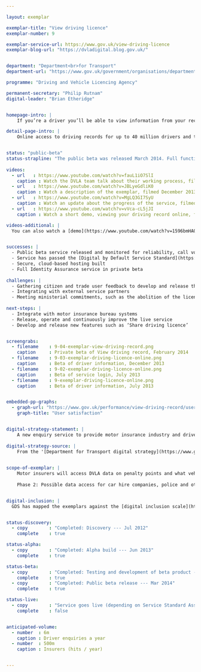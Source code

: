 ```yaml
---

layout: exemplar

exemplar-title: "View driving licence"
exemplar-number: 9

exemplar-service-url: https://www.gov.uk/view-driving-licence
exemplar-blog-url: "https://dvladigital.blog.gov.uk/"


department: "Department<br>for Transport"
department-url: "https://www.gov.uk/government/organisations/department-for-transport"

programme: "Driving and Vehicle Licencing Agency"

permanent-secretary: "Philip Rutnam"
digital-leader: "Brian Etheridge"


homepage-intro: |
    If you’re a driver you’ll be able to view information from your record, including what vehicles you can drive and any penalty points and disqualifications. 

detail-page-intro: |
    Online access to driving records for up to 40 million drivers and the insurance industry


status: "public-beta"
status-strapline: "The public beta was released March 2014. Full functionality for Motor Insurers’ Bureau will be in place for the live release."
  
videos:
  - url   : https://www.youtube.com/watch?v=fauL1iO7SlI
    caption : Watch the DVLA team talk about their working process, filmed May 2013
  - url   : https://www.youtube.com/watch?v=JBLyeGdliK0
    caption : Watch a description of the exemplar, filmed December 2013
  - url   : https://www.youtube.com/watch?v=MgLQ3GI7SyU
    caption : Watch an update about the progress of the service, filmed December 2013
  - url   : https://www.youtube.com/watch?v=vVca-cL5jJI
    caption : Watch a short demo, viewing your driving record online, filmed January 2014

videos-additional: |
  You can also watch a [demo](https://www.youtube.com/watch?v=1596bmHAOrg) introducing the service, filmed May 2013.


successes: |
  - Public beta service released and monitored for reliability, call volumes and user feedback
  - Service has passed the [Digital by Default Service Standard](https://www.gov.uk/service-manual/digital-by-default) to go live in the autumn
  - Secure, cloud-based hosting built
  - Full Identity Assurance service in private beta
  
challenges: |
  - Gathering citizen and trade user feedback to develop and release the live service 
  - Integrating with external service partners
  - Meeting ministerial commitments, such as the abolition of the licence counterpart and ending the requirement for fleets to carry the V5 document
  
next-steps: |
  - Integrate with motor insurance bureau systems
  - Release, operate and continuously improve the live service
  - Develop and release new features such as ‘Share driving licence’


screengrabs:
  - filename    : 9-04-exemplar-view-driving-record.png
    caption     : Private beta of View driving record, February 2014
  - filename    : 9-03-exemplar-driving-licence-online.png
    caption     : Beta of driver information, December 2013
  - filename    : 9-02-exemplar-driving-licence-online.png
    caption     : Beta of service login, July 2013
  - filename    : 9-exemplar-driving-licence-online.png
    caption     : Beta of driver information, July 2013


embedded-pp-graphs:
  - graph-url: "https://www.gov.uk/performance/view-driving-record/user-satisfaction"
    graph-title: "User satisfaction"


digital-strategy-statement: |
    A new enquiry service to provide motor insurance industry and driver enquiry services, all delivered through a ‘greenfield’ IT procurement approach developed jointly with the GDS. This will see a move away from expensive legacy ICT systems, using an innovative ‘agile’ approach to designing services and platforms.
    
digital-strategy-source: |
    From the '[Department for Transport digital strategy](https://www.gov.uk/government/publications/department-for-transport-digital-strategy)' --- December 2012
    

scope-of-exemplar: |
    Motor insurers will access DVLA data on penalty points and what vehicles users are allowed to drive to check insurance applications and cut honest drivers’ premiums, thus implementing Financial Services Authority requirements. Drivers will be able to check their personal data through a portal.
    
    Phase 2: Possible data access for car hire companies, police and other European governments.


digital-inclusion: |
  GDS has mapped the exemplars against the [digital inclusion scale](https://www.gov.uk/government/publications/government-digital-inclusion-strategy/government-digital-inclusion-strategy#measuring-digital-exclusion) to help show where these services may be difficult for some people to use. [See the rating for View driving record](https://www.gov.uk/government/publications/government-digital-inclusion-strategy/exemplar-services-and-identity-assurance-how-complex-they-are#view-driving-record).


status-discovery:
  - copy        : "Completed: Discovery --- Jul 2012"
    complete    : true

status-alpha:
  - copy        : "Completed: Alpha build --- Jun 2013"
    complete    : true

status-beta:
  - copy        : "Completed: Testing and development of beta product --- Feb 2014"
    complete    : true
  - copy        : "Completed: Public beta release --- Mar 2014"
    complete    : true

status-live:
  - copy        : "Service goes live (depending on Service Standard Assessment) --- Jul to Sep 2014"
    complete    : false


anticipated-volume:
  - number  : 6m
    caption : Driver enquiries a year
  - number  : 500m
    caption : Insurers (hits / year)


---
```



